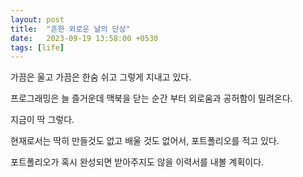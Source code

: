 ```yaml
---
layout: post
title:  "흔한 외로운 날의 단상"
date:   2023-09-19 13:58:00 +0530
tags: [life]
---
```


가끔은 울고 가끔은 한숨 쉬고 그렇게 지내고 있다.

프로그래밍은 늘 즐거운데 맥북을 닫는 순간 부터 외로움과 공허함이 밀려온다.

지금이 딱 그렇다.

현재로서는 딱히 만들것도 없고 배울 것도 없어서, 포트폴리오를 적고 있다.

포트폴리오가 혹시 완성되면 받아주지도 않을 이력서를 내볼 계획이다.
